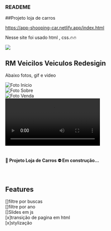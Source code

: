 ### READEME
##Projeto loja de carros

https://app-shooping-car.netlify.app/index.html

<p>Nesse site foi usado html , css.🔥🔥</p>

<div>
<img "alt="" src="/imagens/logo.jpg">
</div>

<h2>RM Veicilos Veiculos Redesigin</h2>

<p>Abaixo fotos, gif e video</p>

<div>
<img alt="Foto Inicio" src="/page.png"><br/>
<img alt="Foto Sobre" src="/sobre.png"><br/>
<img alt="Foto Venda" src="/venda.png"><br/>
<video alt="gif site" src="/Site-loja-de-carros.mp4"><br/>
</div><br/>


<h4 aling="center">🚧 Projeto Loja de Carros ⛔ Em construção... </h4><br/>

## Features <br/>

[]filtre por buscas<br/>
[]filtre por ano<br/>
[]Slides em js<br/>
[x]transição de pagina em html<br/>
[x]stylização<br/>
